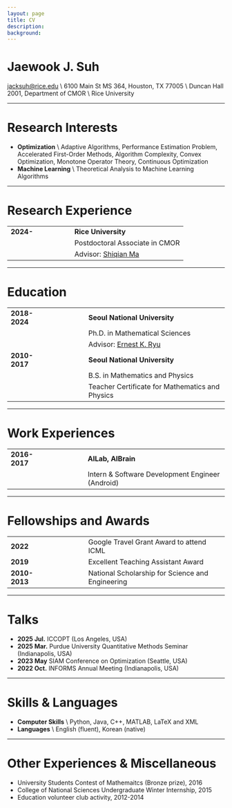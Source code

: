 ```yaml
---
layout: page
title: CV
description: 
background: 
---
```



# Jaewook J. Suh
jacksuh@rice.edu \\
6100 Main St MS 364, Houston, TX 77005 \\
Duncan Hall 2001, Department of CMOR  \\
Rice University
 

---
# Research Interests
- **Optimization** \\
    Adaptive Algorithms, Performance Estimation Problem, Accelerated First-Order Methods, Algorithm Complexity, Convex Optimization, Monotone Operator Theory, Continuous Optimization
- **Machine Learning** \\
    Theoretical Analysis to Machine Learning Algorithms

---
# Research Experience

| | | |  
|:---|---|---|
| **2024-**      |　　　　| **Rice University**|
|||Postdoctoral Associate in CMOR |
|||Advisor: [Shiqian Ma](https://sqma.rice.edu/) |

---
# Education

| | | |  
|:---|---|---|
| **2018-2024**  |　　　　| **Seoul National University**|
|||Ph.D. in Mathematical Sciences |
|||Advisor: [Ernest K. Ryu](https://ernestryu.com/) |
|  **2010-2017** |　　　　| **Seoul National University**|
|||B.S. in Mathematics and Physics|
|||Teacher Certificate for Mathematics and Physics|

---
# Work Experiences

| | | |  
|:---|---|---|
| **2016-2017**      |　　　　| **AILab, AIBrain** |
|||Intern & Software Development Engineer (Android) |

---
# Fellowships and Awards

| | | |  
|:---|---|---|
| **2022**      |　　　　| Google Travel Grant Award to attend ICML |
| **2019**      |　　　　| Excellent Teaching Assistant Award |
| **2010-2013**      |　　　　| National Scholarship for Science and Engineering |



---
# Talks

- **2025 Jul.** ICCOPT (Los Angeles, USA)  
- **2025 Mar.** Purdue University Quantitative Methods Seminar (Indianapolis, USA)  
- **2023 May** SIAM Conference on Optimization (Seattle, USA)  
- **2022 Oct.** INFORMS Annual Meeting (Indianapolis, USA)



---
# Skills & Languages
- **Computer Skills** \\
    Python, Java, C++, MATLAB, LaTeX and XML
- **Languages** \\
    English (fluent), Korean (native)

---
# Other Experiences & Miscellaneous
<!-- - Basic experience in Python, Java and C++. -->
<!-- - Excellent Teaching Assistant Award in Department of Mathmatics, SNU, 2019 -->
- University Students Contest of Mathemaitcs (Bronze prize), 2016
- College of National Sciences Undergraduate Winter Internship, 2015
- Education volunteer club activity, 2012-2014
